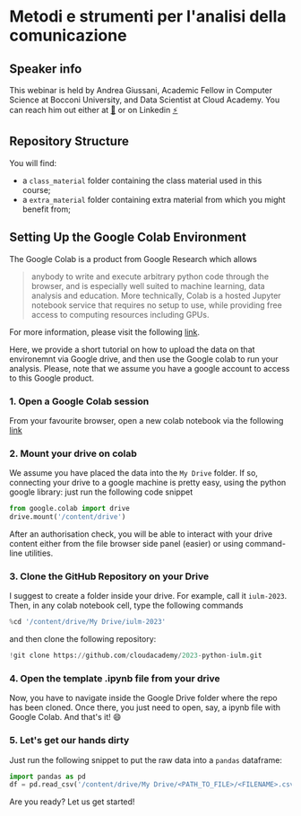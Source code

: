 # Metodi e strumenti per l'analisi della comunicazione

## Speaker info
This webinar is held by Andrea Giussani, Academic Fellow in Computer Science at Bocconi University, and Data Scientist at Cloud Academy.
You can reach him out either at [:email:](andrea.giussani@unibocconi.it) or on Linkedin [:zap:](https://it.linkedin.com/in/andrea-giussani-764816148?trk=public_profile_samename_mini-profile_title)

## Repository Structure
You will find:
 - a `class_material` folder containing the class material used in this course;
 - a `extra_material` folder containing extra material from which you might benefit from;

## Setting Up the Google Colab Environment

The Google Colab is a product from Google Research which allows
> anybody to write and execute arbitrary python code through the browser, and is especially well suited to machine learning, data analysis and education. More technically, Colab is a hosted Jupyter notebook service that requires no setup to use, while providing free access to computing resources including GPUs.

For more information, please visit the following [link](https://research.google.com/colaboratory/faq.html).

Here, we provide a short tutorial on how to upload the data on that environemnt via Google drive, and then use the Google colab to run your analysis.
Please, note that we assume you have a google account to access to this Google product.

### 1. Open a Google Colab session

From your favourite browser, open a new colab notebook via the following [link](https://colab.research.google.com)

### 2. Mount your drive on colab

We assume you have placed the data into the `My Drive` folder. If so, connecting your drive to a google machine is pretty easy, using the python google library: just run the following code snippet

```python
from google.colab import drive
drive.mount('/content/drive')
```
After an authorisation check, you will be able to interact with your drive content either from the file browser side panel (easier) or using command-line utilities.

### 3. Clone the GitHub Repository on your Drive
I suggest to create a folder inside your drive. For example, call it `iulm-2023`. Then, in any colab notebook cell, type the following commands
```python
%cd '/content/drive/My Drive/iulm-2023'
```
and then clone the following repository:
```python
!git clone https://github.com/cloudacademy/2023-python-iulm.git
```

### 4. Open the template .ipynb file from your drive
Now, you have to navigate inside the Google Drive folder where the repo has been cloned. Once there, you just need to open, say, a ipynb file with Google Colab. And that's it! :smile:

### 5. Let's get our hands dirty
Just run the following snippet to put the raw data into a `pandas` dataframe:
```python
import pandas as pd
df = pd.read_csv('/content/drive/My Drive/<PATH_TO_FILE>/<FILENAME>.csv')
```
Are you ready? Let us get started!
